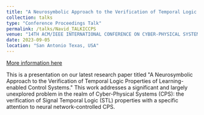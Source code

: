 ```yaml
---
title: "A Neurosymbolic Approach to the Verification of Temporal Logic Properties of Learning-enabled Control Systems"
collection: talks
type: "Conference Proceedings Talk"
permalink: /talks/Navid_TALKICCPS
venue: "14TH ACM/IEEE INTERNATIONAL CONFERENCE ON CYBER-PHYSICAL SYSTEMS"
date: 2023-09-05
location: "San Antonio Texas, USA"
---
```


[More information here](https://iccps.acm.org/2023/program-2/index.html)

This is a presentation on our latest research paper titled "A Neurosymbolic Approach to the Verification of Temporal Logic Properties of Learning-enabled Control Systems." This work addresses a significant and largely unexplored problem in the realm of Cyber-Physical Systems (CPS): the verification of Signal Temporal Logic (STL) properties with a specific attention to neural network-controlled CPS.
